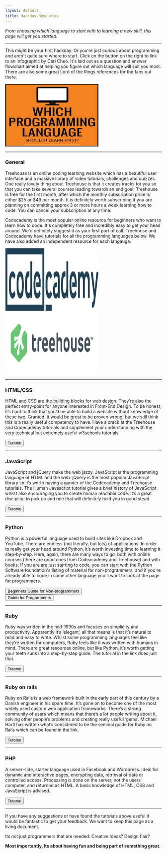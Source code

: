 ```yaml
---
layout: default
title: Hackday Resources
---
```

<p><em>From choosing which language to start with to learning a new skill, this page will get you started.</em></p>
<hr />

<p class="pull-left">This might be your first hackday. Or you're just curious about programming and aren't quite sure where to start. Click on the button on the right to link to an infographic by Carl Cheo. It's laid out as a question and answer flowchart aimed at helping you figure out which language will suit you most. There are also some great Lord of the Rings references for the fans out there.</p>
<img height="200" width="300" class="pull-right" alt="Which programming language should I learn first?" src="/images/whichpr.png">
<hr />

<h3>General</h3>
<p>Treehouse is an online coding learning website which has a beautiful user interface and a massive library of video tutorials, challenges and quizzes. One really lovely thing about Treehouse is that it creates tracks for you so that you can take several courses leading towards an end goal.  Treehouse is free for the first month, after which the monthly subscription price is either $25 or $49 per month. It is definitely worth subscribing if you are planning on committing approx 3 or more hours a week learning how to code. You can cancel your subscription at any time.</p>
<p>Codecademy is the most popular online resource for beginners who want to learn how to code. It's completely free and incredibly easy to get your head around. We'd definitely suggest it as your first port of call. Treehouse and Codecademy have tutorials for all the programming languages below. We have also added an independent resource for each langauge.</p>
<a href="http://www.codecademy.com/"><img height="200" width="300" alt="Codecademy link" src="/images/logo--dark-blue-bf11002ce1caecdfb9fec8d3286b8a8d.svg"></a>
<a href="http://teamtreehouse.com/"><img height="200" width="300" alt="Treehouse link" src="/images/Treehouse's_logo_(Jan_2015).png"></a>
<hr />

<h3>HTML/CSS</h3>
<p>HTML and CSS are the building blocks for web design. They’re also the perfect entry-point for anyone interested in Front-End Design. To be honest, it’s hard to think that you’d be able to build a website without knowledge of these two. Granted, it would be great to be proven wrong, but we still think this is a really useful competency to have. Have a crack at the Treehouse and Codecademy tutorials and supplement your understanding with the very technical but extremely useful w3schools tutorials.</p>
<a href="http://www.w3schools.com"><button class="btn btn-success">Tutorial</button></a>
<hr />

<h3>JavaScript</h3>
<p>JavaScript and jQuery make the web jazzy. JavaScript is the programming language of HTML and the web. jQuery is the most popular JavaScript library so it’s worth having a gander of the Codecademy and Treehouse tutorials. The Human Javascript tutorial gives a brief history of JavaScript whilst also encouraging you to create human readable code. It’s a great discipline to pick up and one that will definitely hold you in good stead.</p>
<a href="http://read.humanjavascript.com"><button class="btn btn-success">Tutorial</button></a>
<hr />

<h3>Python</h3>
<p>Python is a powerful language used to build sites like Dropbox and YouTube. There are endless (not literally, but lots) of applications. In order to really get your head around Python, it’s worth investing time to learning it step-by-step. Here, again, there are many ways to go, both with online courses (there are good ones from Codeacademy and Treehouse) and with books. If you are are just starting to code, you can start with the Python Software foundation's listing of material for non-programmers, and if you're already able to code in some other language you'll want to look at the page for programmers. </p>
<a href="https://wiki.python.org/moin/BeginnersGuide/NonProgrammers"><button class="btn btn-success">Beginners Guide for Non-programmers</button></a></br>
<a href="https://wiki.python.org/moin/BeginnersGuide/Programmers"><button class="btn btn-success">Guide for Programmers</button></a>
<hr />

<h3>Ruby</h3>
<p>Ruby was written in the mid-1990s and focuses on simplicity and productivity. Apparently it’s ‘elegant’, all that means is that it’s natural to read and easy to write. Whilst some programming languages feel like they’re written for computers, Ruby feels like it was written with humans in mind. There are great resources online, but like Python, it’s worth getting your teeth sunk into a step-by-step guide. The tutorial in the link does just that.</p>
<a href="http://learnrubythehardway.org/book/"><button class="btn btn-success">Tutorial</button></a>
<hr />

<h3>Ruby on rails</h3>
<p>Ruby on Rails is a web framework built in the early part of this century by a Danish engineer in his spare time. It’s gone on to become one of the most widely used custom web application frameworks. There’s a strong community of users which means that there’s a lot people writing about it, solving other people’s problems and creating really useful ‘gems’. Michael Hartl has written what’s considered to be the seminal guide for Ruby on Rails which can be found in the link.</p>
<a href="http://www.railstutorial.org/book/"><button class="btn btn-success">Tutorial</button></a>
<hr />

<h3>PHP</h3>
<p>A server-side, starter language used in Facebook and Wordpress. Ideal for dynamic and interactive pages, encrypting data, retrieval of data or controlled access. Processing is done on the server, not the users computer, and returned as HTML. A basic knowledge of HTML, CSS and JavaScript is advised.</p>
<a href="http://php.net/manual/en/tutorial.php"><button class="btn btn-success">Tutorial</button></a>
<hr />

<p>If you have any suggestions or have found the tutorials above useful it would be fantastic to get your feedback. We want to keep this page as a living document.</p>
<p>Its not just programmers that are needed: Creative ideas? Design flair?</p>
<p><strong>Most importantly, Its about having fun and being part of something great.</strong></p>

